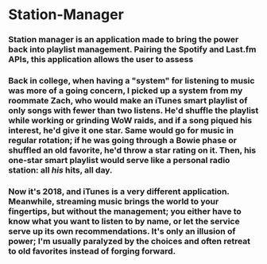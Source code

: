 # Station-Manager

### Station manager is an application made to bring the power back into playlist management. Pairing the Spotify and Last.fm APIs, this application allows the user to assess 

### Back in college, when having a "system" for listening to music was more of a going concern, I picked up a system from my roommate Zach, who would make an iTunes smart playlist of only songs with fewer than two listens. He'd shuffle the playlist while working or grinding WoW raids, and if a song piqued his interest, he'd give it one star. Same would go for music in regular rotation; if he was going through a Bowie phase or shuffled an old favorite, he'd throw a star rating on it. Then, his one-star smart playlist would serve like a personal radio station: all *his* hits, all day. 

### Now it's 2018, and iTunes is a very different application. Meanwhile, streaming music brings the world to your fingertips, but without the management; you either have to know what you want to listen to by name, or let the service serve up its own recommendations. It's only an illusion of power; I'm usually paralyzed by the choices and often retreat to old favorites instead of forging forward.
